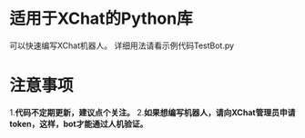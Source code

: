 # 适用于XChat的Python库
可以快速编写XChat机器人。
详细用法请看示例代码TestBot.py
# 注意事项
1.__代码不定期更新，建议点个关注。__
2.__如果想编写机器人，请向XChat管理员申请token，这样，bot才能通过人机验证。__
